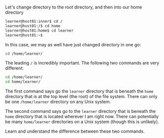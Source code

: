 
Let's change directory to the root directory, and then into our home directory

```bash
learner@host01:inner$ cd /
learner@host01:/$ cd home
learner@host01:home$ cd learner
learner@host01:~$
```

In this case, we may as well have just changed directory in one go:

```bash
cd /home/learner/
```

The leading `/` is incredibly important. The following two commands are very different:

```bash
cd /home/learner/
cd home/learner/
```

The first command says go the `learner` directory that is beneath the `home` directory that is at the top level (the root) of the file system. There can only be one `/home/learner` directory on any Unix system.

The second command says go to the `learner` directory that is beneath the `home` directory that is located wherever I am right now. There can potentially be many `home/learner` directories on a Unix system (though this is unlikely).

Learn and understand the difference between these two commands.
